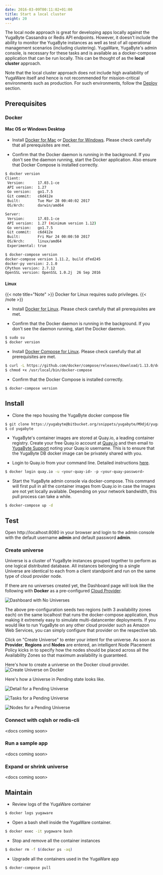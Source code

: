 ```yaml
---
date: 2016-03-09T00:11:02+01:00
title: Start a local cluster
weight: 20
---
```


The local node approach is great for developing apps locally against the YugaByte Cassandra or Redis API endpoints. However, it doesn't include the ability to monitor the YugaByte instances as well as test of all operational management scenarios (including clustering). YugaWare, YugaByte's admin console, is necessary for these tasks and is available as a docker-compose application that can be run locally. This can be thought of as the **local cluster** approach.

Note that the local cluster approach does not include high availability of YugaWare itself and hence is not recommended for mission-critical environments such as production. For such environments, follow the [Deploy](/deploy) section.

## Prerequisites

### Docker

#### Mac OS or Windows Desktop

- Install [Docker for Mac](https://docs.docker.com/docker-for-mac/install/) or [Docker for Windows](https://store.docker.com/editions/community/docker-ce-desktop-windows). Please check carefully that all prerequisites are met.

- Confirm that the Docker daemon is running in the background. If you don't see the daemon running, start the Docker application. Also ensure that Docker Compose is installed correctly.

```sh
$ docker version
Client:
 Version:      17.03.1-ce
 API version:  1.27
 Go version:   go1.7.5
 Git commit:   c6d412e
 Built:        Tue Mar 28 00:40:02 2017
 OS/Arch:      darwin/amd64

Server:
 Version:      17.03.1-ce
 API version:  1.27 (minimum version 1.12)
 Go version:   go1.7.5
 Git commit:   c6d412e
 Built:        Fri Mar 24 00:00:50 2017
 OS/Arch:      linux/amd64
 Experimental: true

$ docker-compose version
docker-compose version 1.11.2, build dfed245
docker-py version: 2.1.0
CPython version: 2.7.12
OpenSSL version: OpenSSL 1.0.2j  26 Sep 2016
```

#### Linux

{{< note title="Note" >}}
Docker for Linux requires sudo privileges. 
{{< /note >}}

- Install [Docker for Linux](https://docs.docker.com/engine/installation/linux/ubuntulinux/). Please check carefully that all prerequisites are met.

- Confirm that the Docker daemon is running in the background. If you don't see the daemon running, start the Docker daemon.

```sh
$ sudo su 
$ docker version
```

- Install [Docker Compose for Linux](https://docs.docker.com/compose/install/). Please check carefully that all prerequisites are met.

```sh
$ curl -L https://github.com/docker/compose/releases/download/1.13.0/docker-compose-`uname -s`-`uname -m` > /usr/local/bin/docker-compose
$ chmod +x /usr/local/bin/docker-compose
```

- Confirm that the Docker Compose is installed correctly.

```sh
$ docker-compose version
```


## Install

- Clone the repo housing the YugaByte docker compose file

```sh
$ git clone https://yugabyte@bitbucket.org/snippets/yugabyte/M9djd/yugabyte.git
$ cd yugabyte
```

- YugaByte's container images are stored at Quay.io, a leading container registry. Create your free Quay.io account at [Quay.io](https://quay.io/signin/) and then email to [YugaByte Support](mailto:support@yugabyte.com) noting your Quay.io username. This is to ensure that the YugaByte DB docker image can be privately shared with you.

- Login to Quay.io from your command line. Detailed instructions [here](https://docs.quay.io/solution/getting-started.html). 

```sh
$ docker login quay.io -u <your-quay-id> -p <your-quay-password>
```

- Start the YugaByte admin console via docker-compose. This command will first pull in all the container images from Quay.io in case the images are not yet locally available. Depending on your network bandwidth, this pull process can take a while. 

```sh
$ docker-compose up -d
```

## Test

Open http://localhost:8080 in your browser and login to the admin console with the default username **admin** and default password **admin**. 

### Create universe

Universe is a cluster of YugaByte instances grouped together to perform as one logical distributed database. All instances belonging to a single Universe are identical to each from a client standpoint and run on the same type of cloud provider node. 

If there are no universes created yet, the Dashboard page will look like the following with **Docker** as a pre-configured [Cloud Provider](/admin/#configure-cloud-providers). 

![Dashboard with No Universes](/images/ready-for-local-test.png)

The above pre-configuration seeds two regions (with 3 availability zones each) on the same localhost that runs the docker-compose application, thus making it extremely easy to simulate multi-datancenter deployments. If you would like to run YugaByte on any other cloud provider such as Amazon Web Services, you can simply configure that provider on the respective tab.

Click on "Create Universe" to enter your intent for the universe. As soon as **Provider**, **Regions** and **Nodes** are entered, an intelligent Node Placement Policy kicks in to specify how the nodes should be placed across all the Availability Zones so that maximum availability is guaranteed. 

Here's how to create a universe on the Docker cloud provider.
![Create Universe on Docker](/images/create-univ-docker.png)

Here's how a Universe in Pending state looks like.

![Detail for a Pending Universe](/images/pending-univ-detail.png)

![Tasks for a Pending Universe](/images/pending-univ-tasks.png)

![Nodes for a Pending Universe](/images/pending-univ-nodes.png)

### Connect with cqlsh or redis-cli

\<docs coming soon\>

### Run a sample app

\<docs coming soon\>

### Expand or shrink universe

\<docs coming soon\>


## Maintain

- Review logs of the YugaWare container

```sh
$ docker logs yugaware
```

- Open a bash shell inside the YugaWare container.

```sh
$ docker exec -it yugaware bash
```

- Stop and remove all the container instances

```sh
$ docker rm -f $(docker ps -aq)
```

- Upgrade all the containers used in the YugaWare app

```sh
$ docker-compose pull 
```